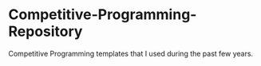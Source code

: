 # Competitive-Programming-Repository
Competitive Programming templates that I used during the past few years.
